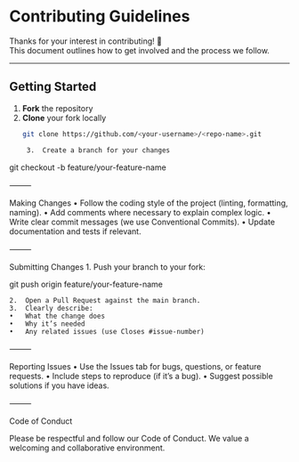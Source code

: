 # Contributing Guidelines

Thanks for your interest in contributing! 🎉  
This document outlines how to get involved and the process we follow.

---

## Getting Started

1. **Fork** the repository
2. **Clone** your fork locally  
   ```sh
   git clone https://github.com/<your-username>/<repo-name>.git

	3.	Create a branch for your changes

git checkout -b feature/your-feature-name



⸻

Making Changes
	•	Follow the coding style of the project (linting, formatting, naming).
	•	Add comments where necessary to explain complex logic.
	•	Write clear commit messages (we use Conventional Commits).
	•	Update documentation and tests if relevant.

⸻

Submitting Changes
	1.	Push your branch to your fork:

git push origin feature/your-feature-name


	2.	Open a Pull Request against the main branch.
	3.	Clearly describe:
	•	What the change does
	•	Why it’s needed
	•	Any related issues (use Closes #issue-number)

⸻

Reporting Issues
	•	Use the Issues tab for bugs, questions, or feature requests.
	•	Include steps to reproduce (if it’s a bug).
	•	Suggest possible solutions if you have ideas.

⸻

Code of Conduct

Please be respectful and follow our Code of Conduct.
We value a welcoming and collaborative environment.
